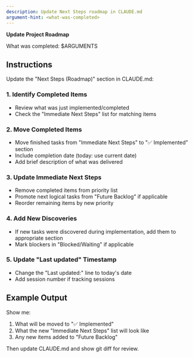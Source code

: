 ```yaml
---
description: Update Next Steps roadmap in CLAUDE.md
argument-hint: <what-was-completed>
---
```


**Update Project Roadmap**

What was completed: $ARGUMENTS

## Instructions

Update the "Next Steps (Roadmap)" section in CLAUDE.md:

### 1. Identify Completed Items
- Review what was just implemented/completed
- Check the "Immediate Next Steps" list for matching items

### 2. Move Completed Items
- Move finished tasks from "Immediate Next Steps" to "✅ Implemented" section
- Include completion date (today: use current date)
- Add brief description of what was delivered

### 3. Update Immediate Next Steps
- Remove completed items from priority list
- Promote next logical tasks from "Future Backlog" if applicable
- Reorder remaining items by new priority

### 4. Add New Discoveries
- If new tasks were discovered during implementation, add them to appropriate section
- Mark blockers in "Blocked/Waiting" if applicable

### 5. Update "Last updated" Timestamp
- Change the "Last updated:" line to today's date
- Add session number if tracking sessions

## Example Output

Show me:
1. What will be moved to "✅ Implemented"
2. What the new "Immediate Next Steps" list will look like
3. Any new items added to "Future Backlog"

Then update CLAUDE.md and show git diff for review.

